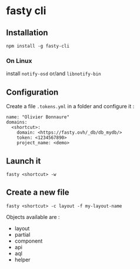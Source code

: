 # fasty cli

## Installation

`npm install -g fasty-cli`

### On Linux

install `notify-osd` or/and `libnotify-bin`

## Configuration

Create a file `.tokens.yml` in a folder and configure it :

```
name: "Olivier Bonnaure"
domains:
  <shortcut>:
    domain: <https://fasty.ovh/_db/db_mydb/>
    token: <1234567890>
    project_name: <demo>
```

## Launch it

`fasty <shortcut> -w`

## Create a new file

`fasty <shortcut> -c layout -f my-layout-name`

Objects available are :

- layout
- partial
- component
- api
- aql
- helper

